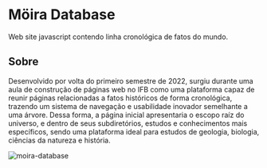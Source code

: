# Möira Database
Web site javascript contendo linha cronológica de fatos do mundo.

## Sobre
Desenvolvido por volta do primeiro semestre de 2022, surgiu durante uma aula de construção de páginas web no IFB como uma plataforma capaz de reunir páginas relacionadas a fatos históricos de forma cronológica, trazendo um sistema de navegação e usabilidade inovador semelhante a uma árvore. Dessa forma, a página inicial apresentaria o escopo raíz do universo, e dentro de seus subdiretórios, estudos e conhecimentos mais específicos, sendo uma plataforma ideal para estudos de geologia, biologia, ciências da natureza e história.

![moira-database](https://github.com/KaiXtr/moira-database/assets/42985693/8bad5b45-d8e8-4f38-ac99-4d0197b7351b)
